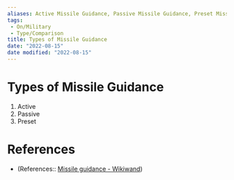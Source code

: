 ```yaml
---
aliases: Active Missile Guidance, Passive Missile Guidance, Preset Missile Guidance
tags:
 - On/Military
 - Type/Comparison
title: Types of Missile Guidance
date: "2022-08-15"
date modified: "2022-08-15"
---
```


# Types of Missile Guidance
1. Active
2. Passive
3. Preset

# References
- (References:: [Missile guidance - Wikiwand](https://www.wikiwand.com/en/Missile_guidance))
